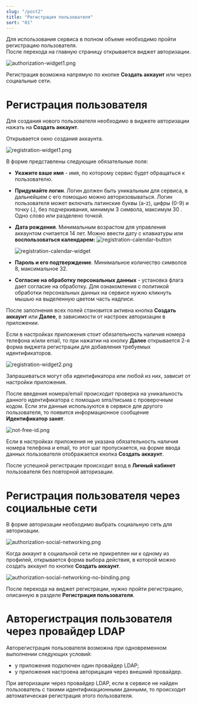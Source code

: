 ```yaml
---
slug: "/post2"
title: "Регистрация пользователя"
sort: "01"
---
```


Для использования сервиса в полном объеме необходимо пройти регистрацию пользователя.  
После перехода на главную страницу открывается виджет авторизации.

 ![authorization-widget1.png](./images/authorization-widget1.png "Виджет авторизации")

Регистрация возможна напрямую по кнопке **Создать аккаунт** или через социальные сети.

# Регистрация пользователя 

Для создания нового пользователя необходимо в виджете авторизации нажать на **Создать аккаунт**. 

Открывается окно cоздания аккаунта.

![registration-widget1.png](./images/registration-widget1.png "Виджет регистрации (форма №1)") 

В форме представлены следующие обязательные поля:

- **Укажите ваше имя** - имя, по которому сервис будет обращаться к пользователю.
- **Придумайте логин**. Логин должен быть уникальным для сервиса, в дальнейшем с его помощью можно авторизовываться.  Логин пользователя может включать латинские буквы (a-z), цифры (0-9) и точку (.), без подчеркивания, минимум 3 символа, максимум 30 . Одно слово или разделено точкой. 
- **Дата рождения**. Минимальным возрастом для управления аккаунтом считается 14 лет. Можно ввести дату с клавиатуры или **воспользоваться календарем:** 
  ![registration-calendar-button](./images/registration-calendar-button.png "Кнопка календарь")

  ![registration-calendar-widget](./images/registration-calendar-widget.png "Виджет календаря")

- **Пароль и его подтверждение**. Минимальное количество символов 8, максимальное 32.
- **Согласие на обработку персональных данных** - установка флага дает согласие на обработку. Для ознакомления с  политикой обработки персональных данных на сервисе нужно кликнуть мышью на выделенную цветом часть надписи.

После заполнения всех полей становится активна кнопка **Создать аккаунт** или **Далее**, в зависимости от настроек авторизации в приложении.  

Если в настройках приложения стоит обязательность наличия номера телефона и/или email, то при нажатии на кнопку **Далее** открывается 2-я форма виджета регистрации для добавления требуемых идентификаторов.

![registration-widget2.png](./images/registration-widget2.png "Виджет регистрации (форма №2)")

Запрашиваться могут оба идентификатора или любой из них, зависит от настройки приложения. 

После введения номера/email происходит проверка на уникальность данного идентификатора с помощью sms/письма c проверочным кодом. Если эти данные используются в сервисе для другого пользователя, то появится информационное сообщение **Идентификатор занят**.

![not-free-id.png](./images/not-free-id.png "Информационное сообщение при введении занятого идентификатора") 

Если в настройках приложения не указана обязательность наличия номера телефона и email, то этот шаг пропускается, на форме ввода данных пользователя отображается кнопка **Создать аккаунт**.

После успешной регистрации происходит вход в **Личный кабинет** пользователя без повторной авторизации. 

# Регистрация пользователя через социальные сети

В форме авторизации необходимо выбрать социальную сеть для авторизации. 

![authorization-social-networking.png](./images/authorization-social-networking.png "Раздел виджета авторизация по социальным сетям")

Когда аккаунт в социальной сети не прикреплен ни к одному из профилей, открывается форма выбора действия, в которой можно создать аккаунт по кнопке **Создать аккаунт**. 

![authorization-social-networking-no-binding.png](./images/authorization-social-networking-no-binding.png "Окно выбора действий с социальной сетью") 

После перехода на виджет регистрации, нужно пройти регистрацию, описанную в разделе **Регистрация пользователя**. 

# Авторегистрация пользователя через провайдер LDAP

Авторегистрация пользователя возможна при одновременном выполнении следующих условий:  
- у приложения подключен один провайдер LDAP;  
- у приложения настроена авторицация через внешний провайдер.  

При авторизации через провайдер LDAP, если в сервисе не найден пользователь с такими идентификационными данными, то происходит автоматическая регистрация этого пользователя.